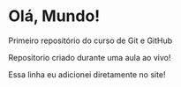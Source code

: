 # Olá, Mundo!
 Primeiro repositório do curso de Git e GitHub

Repositorio criado durante uma aula ao vivo!

Essa linha eu adicionei diretamente no site! 
